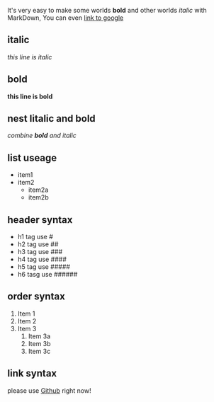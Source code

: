 It's very easy to make some worlds **bold** and other worlds *italic* with MarkDown, You can even [link to google](http://google.com)

## italic
*this line is italic*

## bold
**this line is bold**

## nest litalic and bold
*combine **bold** and italic*

## list useage
* item1
* item2
  * item2a
  * item2b

## header syntax
 * h1 tag use #
 * h2 tag use ##
 * h3 tag use ###
 * h4 tag use ####
 * h5 tag use #####
 * h6 tasg use ######

## order syntax
1. Item 1
1. Item 2
1. Item 3
   1. Item 3a
   1. Item 3b
   1. Item 3c

## link syntax
please use [Github](https://github.com) right now!
